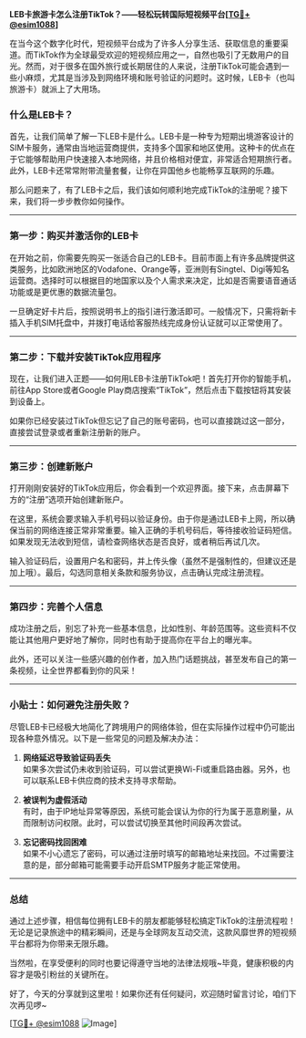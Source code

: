 **LEB卡旅游卡怎么注册TikTok？——轻松玩转国际短视频平台[[TG💪+ @esim1088](https://t.me/s/esim1088)]**

在当今这个数字化时代，短视频平台成为了许多人分享生活、获取信息的重要渠道。而TikTok作为全球最受欢迎的短视频应用之一，自然也吸引了无数用户的目光。然而，对于很多在国外旅行或长期居住的人来说，注册TikTok可能会遇到一些小麻烦，尤其是当涉及到网络环境和账号验证的问题时。这时候，LEB卡（也叫旅游卡）就派上了大用场。

### 什么是LEB卡？

首先，让我们简单了解一下LEB卡是什么。LEB卡是一种专为短期出境游客设计的SIM卡服务，通常由当地运营商提供，支持多个国家和地区使用。这种卡的优点在于它能够帮助用户快速接入本地网络，并且价格相对便宜，非常适合短期旅行者。此外，LEB卡还常常附带流量套餐，让你在异国他乡也能畅享互联网的乐趣。

那么问题来了，有了LEB卡之后，我们该如何顺利地完成TikTok的注册呢？接下来，我们将一步步教你如何操作。

---

### 第一步：购买并激活你的LEB卡

在开始之前，你需要先购买一张适合自己的LEB卡。目前市面上有许多品牌提供这类服务，比如欧洲地区的Vodafone、Orange等，亚洲则有Singtel、Digi等知名运营商。选择时可以根据目的地国家以及个人需求来决定，比如是否需要语音通话功能或是更优惠的数据流量包。

一旦确定好卡片后，按照说明书上的指引进行激活即可。一般情况下，只需将新卡插入手机SIM托盘中，并拨打电话给客服热线完成身份认证就可以正常使用了。

---

### 第二步：下载并安装TikTok应用程序

现在，让我们进入正题——如何用LEB卡注册TikTok吧！首先打开你的智能手机，前往App Store或者Google Play商店搜索“TikTok”，然后点击下载按钮将其安装到设备上。

如果你已经安装过TikTok但忘记了自己的账号密码，也可以直接跳过这一部分，直接尝试登录或者重新注册新的账户。

---

### 第三步：创建新账户

打开刚刚安装好的TikTok应用后，你会看到一个欢迎界面。接下来，点击屏幕下方的“注册”选项开始创建新账户。

在这里，系统会要求输入手机号码以验证身份。由于你是通过LEB卡上网，所以确保当前的网络连接正常非常重要。输入正确的手机号码后，等待接收验证码短信。如果发现无法收到短信，请检查网络状态是否良好，或者稍后再试几次。

输入验证码后，设置用户名和密码，并上传头像（虽然不是强制性的，但建议还是加上哦）。最后，勾选同意相关条款和服务协议，点击确认完成注册流程。

---

### 第四步：完善个人信息

成功注册之后，别忘了补充一些基本信息，比如性别、年龄范围等。这些资料不仅能让其他用户更好地了解你，同时也有助于提高你在平台上的曝光率。

此外，还可以关注一些感兴趣的创作者，加入热门话题挑战，甚至发布自己的第一条视频，让全世界都看到你的风采！

---

### 小贴士：如何避免注册失败？

尽管LEB卡已经极大地简化了跨境用户的网络体验，但在实际操作过程中仍可能出现各种意外情况。以下是一些常见的问题及解决办法：

1. **网络延迟导致验证码丢失**  
   如果多次尝试仍未收到验证码，可以尝试更换Wi-Fi或重启路由器。另外，也可以联系LEB卡供应商的技术支持寻求帮助。

2. **被误判为虚假活动**  
   有时，由于IP地址异常等原因，系统可能会误认为你的行为属于恶意刷量，从而限制访问权限。此时，可以尝试切换至其他时间段再次尝试。

3. **忘记密码找回困难**  
   如果不小心遗忘了密码，可以通过注册时填写的邮箱地址来找回。不过需要注意的是，部分邮箱可能需要手动开启SMTP服务才能正常使用。

---

### 总结

通过上述步骤，相信每位拥有LEB卡的朋友都能够轻松搞定TikTok的注册流程啦！无论是记录旅途中的精彩瞬间，还是与全球网友互动交流，这款风靡世界的短视频平台都将为你带来无限乐趣。

当然啦，在享受便利的同时也要记得遵守当地的法律法规哦~毕竟，健康积极的内容才是吸引粉丝的关键所在。

好了，今天的分享就到这里啦！如果你还有任何疑问，欢迎随时留言讨论，咱们下次再见啰~

[[TG💪+ @esim1088](https://t.me/s/esim1088) ![Image](https://i.postimg.cc/4NQfJmqS/Snipaste-2025-05-13-00-14-12.png)]